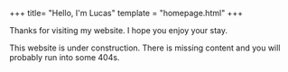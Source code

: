 +++
title= "Hello, I'm Lucas"
template = "homepage.html"
+++

Thanks for visiting my website. I hope you enjoy your stay.

This website is under construction. There is missing content and you will probably run into some 404s. 

